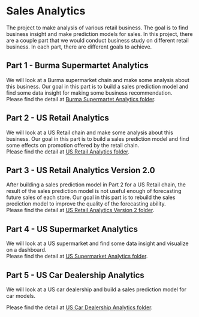 # Sales Analytics
The project to make analysis of various retail business. The goal is to find business insight and make prediction models for sales. In this project, there are a couple part that we would conduct business study on different retail business. In each part, there are different goals to achieve. 

## Part 1 - Burma Supermartet Analytics
We will look at a Burma supermarket chain and make some analysis about this business. Our goal in this part is to build a sales prediction model and find some data insight for making some business recommendation.
<br>
Please find the detail at [Burma Supermartet Analytics folder](BurmaSupermarket).

## Part 2 - US Retail Analytics
We will look at a US Retail chain and make some analysis about this business. Our goal in this part is to build a sales prediction model and find some effects on promotion offered by the retail chain.
<br>
Please find the detail at [US Retail Analytics folder](USRetail).

## Part 3 - US Retail Analytics Version 2.0
After building a sales prediction model in Part 2 for a US Retail chain, the result of the sales prediction model is not useful enough of forecasting future sales of each store. Our goal in this part is to rebuild the sales prediction model to improve the quality of the forecasting ability.
<br>
Please find the detail at [US Retail Analytics Version 2 folder](USRetail_v2).

## Part 4 - US Supermarket Analytics
We will look at a US supermarket and find some data insight and visualize on a dashboard.
<br>
Please find the detail at [US Supermarket Analytics folder](USSupermarket).

## Part 5 - US Car Dealership Analytics
We will look at a US car dealership and build a sales prediction model for car models. <br>

Please find the detail at [US Car Dealership Analytics folder](CarSales).


